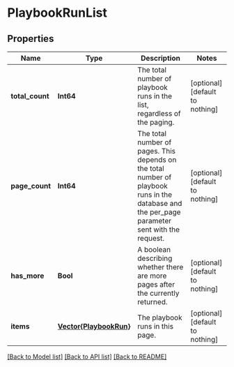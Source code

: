 # PlaybookRunList


## Properties
Name | Type | Description | Notes
------------ | ------------- | ------------- | -------------
**total_count** | **Int64** | The total number of playbook runs in the list, regardless of the paging. | [optional] [default to nothing]
**page_count** | **Int64** | The total number of pages. This depends on the total number of playbook runs in the database and the per_page parameter sent with the request. | [optional] [default to nothing]
**has_more** | **Bool** | A boolean describing whether there are more pages after the currently returned. | [optional] [default to nothing]
**items** | [**Vector{PlaybookRun}**](PlaybookRun.md) | The playbook runs in this page. | [optional] [default to nothing]


[[Back to Model list]](../README.md#models) [[Back to API list]](../README.md#api-endpoints) [[Back to README]](../README.md)


